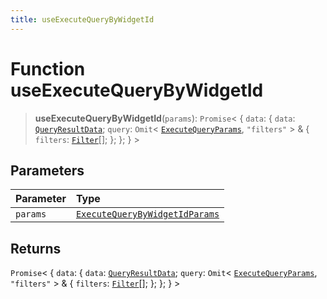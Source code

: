 ```yaml
---
title: useExecuteQueryByWidgetId
---
```


# Function useExecuteQueryByWidgetId

> **useExecuteQueryByWidgetId**(`params`): `Promise`\< \{
  `data`: \{
    `data`: [`QueryResultData`](../../sdk-data/interfaces/interface.QueryResultData.md);
    `query`: `Omit`\< [`ExecuteQueryParams`](../interfaces/interface.ExecuteQueryParams-2.md), `"filters"` \> & \{
      `filters`: [`Filter`](../../sdk-data/interfaces/interface.Filter.md)[];
    };
  };
 } \>

## Parameters

| Parameter | Type |
| :------ | :------ |
| `params` | [`ExecuteQueryByWidgetIdParams`](../interfaces/interface.ExecuteQueryByWidgetIdParams-2.md) |

## Returns

`Promise`\< \{
  `data`: \{
    `data`: [`QueryResultData`](../../sdk-data/interfaces/interface.QueryResultData.md);
    `query`: `Omit`\< [`ExecuteQueryParams`](../interfaces/interface.ExecuteQueryParams-2.md), `"filters"` \> & \{
      `filters`: [`Filter`](../../sdk-data/interfaces/interface.Filter.md)[];
    };
  };
 } \>
